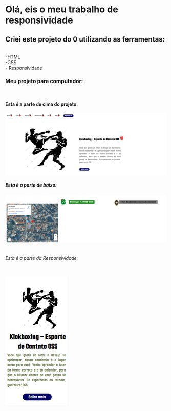 <h1>Olá, eis o meu trabalho de responsividade</h1>
<h2>Criei este projeto do 0 utilizando as ferramentas:</h2>
<br>
-HTML
<br>
-CSS
<br>
- Responsividade
<br>
<h3>Meu projeto para computador:</h3>
<br>
<h4>Esta é a parte de cima do projeto:</h4>
<img src="img/projeto kickboxing note parte cima.png" alt="imagem-computador" />
<br>
<h5>Esta é a parte de baixo:</h5>
<img src="img/projeto kickboxing note parte inferior.png" alt="imagem-computador-baixo" />
<br>
<br>
<h6>Esta é a parte da Responsividade</h6>
<br>
<img src="img/projeto kickboxing para celular.png" alt="responsividade" />

